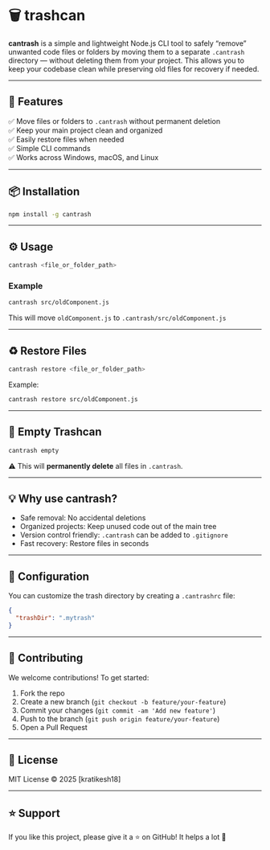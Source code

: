 # 🗑️ trashcan

**cantrash** is a simple and lightweight Node.js CLI tool to safely “remove” unwanted code files or folders by moving them to a separate `.cantrash` directory — without deleting them from your project. This allows you to keep your codebase clean while preserving old files for recovery if needed.

---

## 🚀 Features

✅ Move files or folders to `.cantrash` without permanent deletion  
✅ Keep your main project clean and organized  
✅ Easily restore files when needed  
✅ Simple CLI commands  
✅ Works across Windows, macOS, and Linux

---

## 📦 Installation

```bash
npm install -g cantrash
```

---

## ⚙️ Usage

```bash
cantrash <file_or_folder_path>
```

### Example

```bash
cantrash src/oldComponent.js
```

This will move `oldComponent.js` to `.cantrash/src/oldComponent.js`

---

## ♻️ Restore Files

```bash
cantrash restore <file_or_folder_path>
```

Example:

```bash
cantrash restore src/oldComponent.js
```

---

## 🧹 Empty Trashcan

```bash
cantrash empty
```

⚠️ This will **permanently delete** all files in `.cantrash`.

---

## 💡 Why use cantrash?

- Safe removal: No accidental deletions  
- Organized projects: Keep unused code out of the main tree  
- Version control friendly: `.cantrash` can be added to `.gitignore`  
- Fast recovery: Restore files in seconds

---

## 📂 Configuration

You can customize the trash directory by creating a `.cantrashrc` file:

```json
{
  "trashDir": ".mytrash"
}
```

---

## 👥 Contributing

We welcome contributions! To get started:

1. Fork the repo
2. Create a new branch (`git checkout -b feature/your-feature`)
3. Commit your changes (`git commit -am 'Add new feature'`)
4. Push to the branch (`git push origin feature/your-feature`)
5. Open a Pull Request

---

## 📄 License

MIT License © 2025 [kratikesh18]

---

## ⭐️ Support

If you like this project, please give it a ⭐️ on GitHub! It helps a lot 🚀